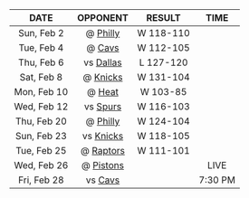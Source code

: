 |    DATE     |            OPPONENT            |  RESULT   |  TIME   |
|:-----------:|:------------------------------:|:---------:|:-------:|
| Sun, Feb 2  |     @ [Philly](/r/sixers)      | W 118-110 |         |
| Tue, Feb 4  |   @ [Cavs](/r/clevelandcavs)   | W 112-105 |         |
| Thu, Feb 6  |   vs [Dallas](/r/Mavericks)    | L 127-120 |         |
| Sat, Feb 8  |    @ [Knicks](/r/NYKnicks)     | W 131-104 |         |
| Mon, Feb 10 |       @ [Heat](/r/heat)        | W 103-85  |         |
| Wed, Feb 12 |    vs [Spurs](/r/NBASpurs)     | W 116-103 |         |
| Thu, Feb 20 |     @ [Philly](/r/sixers)      | W 124-104 |         |
| Sun, Feb 23 |    vs [Knicks](/r/NYKnicks)    | W 118-105 |         |
| Tue, Feb 25 | @ [Raptors](/r/torontoraptors) | W 111-101 |         |
| Wed, Feb 26 | @ [Pistons](/r/DetroitPistons) |           |  LIVE   |
| Fri, Feb 28 |  vs [Cavs](/r/clevelandcavs)   |           | 7:30 PM |